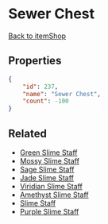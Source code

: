 # Sewer Chest

<no description available>

[Back to itemShop](../item-shops.md)

## Properties

```json
{
    "id": 237,
    "name": "Sewer Chest",
    "count": -100
}
```

## Related

- [Green Slime Staff](../items/6160-green-slime-staff.md)
- [Mossy Slime Staff](../items/6161-mossy-slime-staff.md)
- [Sage Slime Staff](../items/6162-sage-slime-staff.md)
- [Jade Slime Staff](../items/6163-jade-slime-staff.md)
- [Viridian Slime Staff](../items/6164-viridian-slime-staff.md)
- [Amethyst Slime Staff](../items/6165-amethyst-slime-staff.md)
- [Slime Staff](../items/6280-slime-staff.md)
- [Purple Slime Staff](../items/6281-purple-slime-staff.md)

